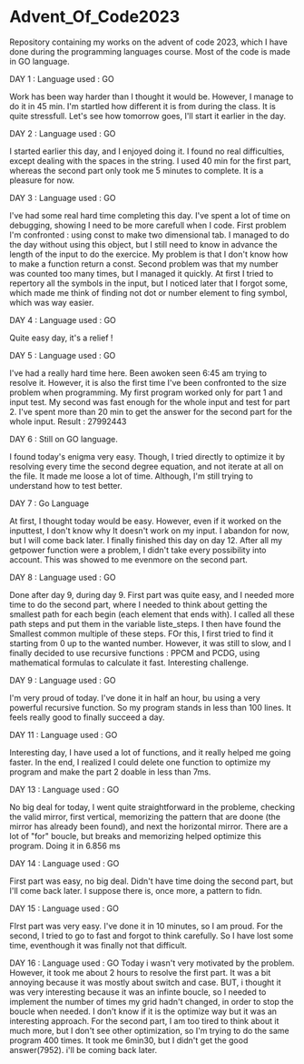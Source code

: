 # Advent_Of_Code2023
Repository containing my works on the advent of code 2023, which I have done during the programming languages course. Most of the code is made in GO language.

DAY 1 :
Language used : GO

Work has been way harder than I thought it would be. However, I manage to do it in 45 min. I'm startled how different it is from during the class. It is quite stressfull.
Let's see how tomorrow goes, I'll start it earlier in the day.

DAY 2 : 
Language used : GO

I started earlier this day, and I enjoyed doing it. 
I found no real difficulties, except dealing with the spaces in the string. I used 40 min for the first part, whereas the second part only took me 5 minutes to complete.
It is a pleasure for now.

DAY 3 :
Language used : GO

I've had some real hard time completing this day. I've spent a lot of time on debugging, showing I need to be more carefull when I code.
First problem I'm confronted : using const to make two dimensional tab. I managed to do the day without using this object, but I still need to know in advance the length of the input to do the exercice. My problem is that I don't know how to make a function return a const.
Second problem was that my number was counted too many times, but I managed it quickly. 
At first I tried to repertory all the symbols in the input, but I noticed later that I forgot some, which made me think of finding not dot or number element to fing symbol, which was way easier.

DAY 4 :
Language used : GO

Quite easy day, it's a relief !

DAY 5 : 
Language used : GO

I've had a really hard time here. Been awoken seen 6:45 am trying to resolve it. However, it is also the first time I've been confronted to the size problem when programming. My first program worked only for part 1 and input test. My second was fast enough for the whole input and test for part 2. I've spent more than 20 min to get the answer for the second part for the whole input. 
Result : 27992443

DAY 6 :
Still on GO language.

I found today's enigma very easy. Though, I tried directly to optimize it by resolving every time the second degree equation, and not iterate at all on the file. It made me loose a lot of time. Although, I'm still trying to understand how to test better.

DAY 7 :
Go Language

At first, I thought today would be easy. However, even if it worked on the inputtest, I don't know why It doesn't work on my input. I abandon for now, but I will come back later.
I finally finished this day on day 12. After all my getpower function were a problem, I didn't take every possibility into account. This was showed to me evenmore on the second part.

DAY 8 :
Language used : GO

Done after day 9, during day 9. First part was quite easy, and I needed more time to do the second part, where I needed to think about getting the smallest path for each begin (each element that ends with). I called all these path steps and put them in the variable liste_steps. I then have found the Smallest common multiple of these steps. FOr this, I first tried to find it starting from 0 up to the wanted number. However, it was still to slow, and I finally decided to use recursive functions : PPCM and PCDG, using mathematical formulas to calculate it fast.
Interesting challenge.

DAY 9 :
Language used : GO

I'm very proud of today. I've done it in half an hour, bu using a very powerful recursive function. So my program stands in less than 100 lines. It feels really good to finally succeed a day.

DAY 11 :
Language used : GO

Interesting day, I have used a lot of functions, and it really helped me going faster. In the end, I realized I could delete one function to optimize my program and make the part 2 doable in less than 7ms.

DAY 13 :
Language used : GO

No big deal for today, I went quite straightforward in the probleme, checking the valid mirror, first vertical, memorizing the pattern that are doone (the mirror has already been found), and next the horizontal mirror. There are a lot of "for" boucle, but breaks and memorizing helped optimize this program. Doing it in 6.856 ms

DAY 14 :
Language used : GO

First part was easy, no big deal. Didn't have time doing the second part, but I'll come back later. I suppose there is, once more, a pattern to fidn.

DAY 15 :
Language used : GO

FIrst part was very easy. I've done it in 10 minutes, so I am proud. For the second, I tried to go to fast and forgot to think carefully. So I have lost some time, eventhough it was finally not that difficult.

DAY 16 :
Language used : GO
Today i wasn't very motivated by the problem. However, it took me about 2 hours to resolve the first part. It was a bit annoying because it was mostly about switch and case. BUT, i thought it was very interesting because it was an infinte boucle, so I needed to implement the number of times my grid hadn't changed, in order to stop the boucle when needed. I don't know if it is the optimize way but it was an interesting approach. For the second part, I am too tired to think about it much more, but I don't see other optimization, so I'm trying to do the same program 400 times. It took me 6min30, but I didn't get the good answer(7952). i'll be coming back later.